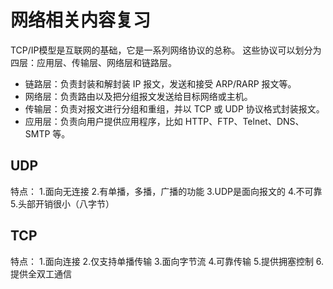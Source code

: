 # 网络相关内容复习
TCP/IP模型是互联网的基础，它是一系列网络协议的总称。
这些协议可以划分为四层：应用层、传输层、网络层和链路层。

* 链路层：负责封装和解封装 IP 报文，发送和接受 ARP/RARP 报文等。
* 网络层：负责路由以及把分组报文发送给目标网络或主机。
* 传输层：负责对报文进行分组和重组，并以 TCP 或 UDP 协议格式封装报文。
* 应用层：负责向用户提供应用程序，比如 HTTP、FTP、Telnet、DNS、SMTP 等。


## UDP
特点：
1.面向无连接
2.有单播，多播，广播的功能
3.UDP是面向报文的
4.不可靠
5.头部开销很小（八字节）

## TCP
特点：
1.面向连接
2.仅支持单播传输
3.面向字节流
4.可靠传输
5.提供拥塞控制
6.提供全双工通信




